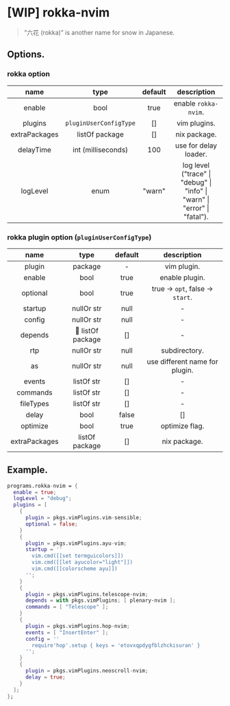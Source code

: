 # [WIP] rokka-nvim

> "六花 (rokka)" is another name for snow in Japanese.

## Options.

### rokka option

| name | type | default | description |
|:-:|:-:|:-:|:-:|
| enable | bool | true | enable `rokka-nvim`. |
| plugins | `pluginUserConfigType` | [] | vim plugins. |
| extraPackages | listOf package | [] | nix package. |
| delayTime | int (milliseconds) | 100 | use for delay loader. |
| logLevel | enum | "warn" | log level ("trace" \| "debug" \| "info" \| "warn" \| "error" \| "fatal"). |

### rokka plugin option (`pluginUserConfigType`)

| name | type | default | description |
|:-:|:-:|:-:|:-:|
| plugin | package | - | vim plugin. |
| enable | bool | true | enable plugin. |
| optional | bool | true | true -> `opt`, false -> `start`. |
| startup | nullOr str | null | - |
| config | nullOr str | null | - |
| depends | :construction: listOf package | [] | - |
| rtp | nullOr str | null | subdirectory. |
| as | nullOr str | null | use different name for plugin. |
| events | listOf str | [] | - |
| commands | listOf str | [] | - |
| fileTypes | listOf str | [] | - |
| delay | bool | false | [] | - |
| optimize | bool | true | optimize flag. |
| extraPackages | listOf package | [] | nix package. |

## Example.

```nix
programs.rokka-nvim = {
  enable = true;
  logLevel = "debug";
  plugins = [
    {
      plugin = pkgs.vimPlugins.vim-sensible;
      optional = false;
    }
    {
      plugin = pkgs.vimPlugins.ayu-vim;
      startup = ''
        vim.cmd([[set termguicolors]])
        vim.cmd([[let ayucolor="light"]])
        vim.cmd([[colorscheme ayu]])
      '';
    }
    {
      plugin = pkgs.vimPlugins.telescope-nvim;
      depends = with pkgs.vimPlugins; [ plenary-nvim ];
      commands = [ "Telescope" ];
    }
    {
      plugin = pkgs.vimPlugins.hop-nvim;
      events = [ "InsertEnter" ];
      config = ''
        require'hop'.setup { keys = 'etovxqpdygfblzhckisuran' }
      '';
    }
    {
      plugin = pkgs.vimPlugins.neoscroll-nvim;
      delay = true;
    }
  ];
};
```
